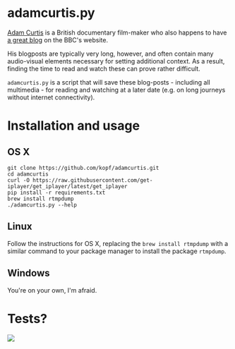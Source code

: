 # adamcurtis.py

[Adam Curtis](http://en.wikipedia.org/wiki/Adam_Curtis) is a British documentary film-maker who also happens to have [a great blog](http://www.bbc.co.uk/blogs/adamcurtis) on the BBC's website.

His blogposts are typically very long, however, and often contain many audio-visual elements necessary for setting additional context. As a result, finding the time to read and watch these can prove rather difficult.

`adamcurtis.py` is a script that will save these blog-posts - including all multimedia - for reading and watching at a later date (e.g. on long journeys without internet connectivity). 

# Installation and usage

## OS X

````
git clone https://github.com/kopf/adamcurtis.git
cd adamcurtis
curl -O https://raw.githubusercontent.com/get-iplayer/get_iplayer/latest/get_iplayer
pip install -r requirements.txt
brew install rtmpdump
./adamcurtis.py --help
````

## Linux

Follow the instructions for OS X, replacing the `brew install rtmpdump` with a similar command to your package manager to install the package `rtmpdump`.

## Windows

You're on your own, I'm afraid.

# Tests?

![](http://ahye.zzzz.io/s/1ef79443e75d491bde5ef8dcf2214bef.jpg)

